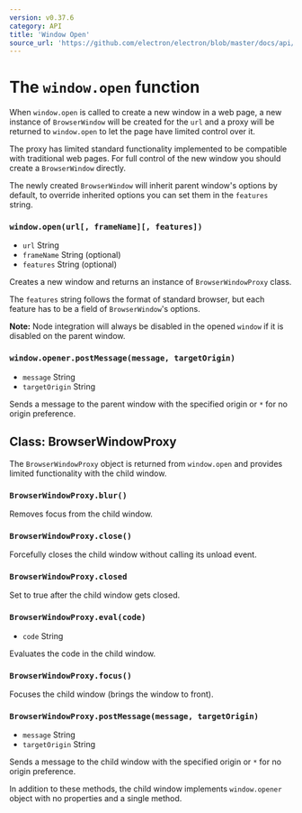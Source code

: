 ```yaml
---
version: v0.37.6
category: API
title: 'Window Open'
source_url: 'https://github.com/electron/electron/blob/master/docs/api/window-open.md'
---
```


# The `window.open` function

When `window.open` is called to create a new window in a web page, a new instance
of `BrowserWindow` will be created for the `url` and a proxy will be returned
to `window.open` to let the page have limited control over it.

The proxy has limited standard functionality implemented to be
compatible with traditional web pages. For full control of the new window
you should create a `BrowserWindow` directly.

The newly created `BrowserWindow` will inherit parent window's options by
default, to override inherited options you can set them in the `features`
string.

### `window.open(url[, frameName][, features])`

* `url` String
* `frameName` String (optional)
* `features` String (optional)

Creates a new window and returns an instance of `BrowserWindowProxy` class.

The `features` string follows the format of standard browser, but each feature
has to be a field of `BrowserWindow`'s options.

**Note:** Node integration will always be disabled in the opened `window` if it
is disabled on the parent window.

### `window.opener.postMessage(message, targetOrigin)`

* `message` String
* `targetOrigin` String

Sends a message to the parent window with the specified origin or `*` for no
origin preference.

## Class: BrowserWindowProxy

The `BrowserWindowProxy` object is returned from `window.open` and provides
limited functionality with the child window.

### `BrowserWindowProxy.blur()`

Removes focus from the child window.

### `BrowserWindowProxy.close()`

Forcefully closes the child window without calling its unload event.

### `BrowserWindowProxy.closed`

Set to true after the child window gets closed.

### `BrowserWindowProxy.eval(code)`

* `code` String

Evaluates the code in the child window.

### `BrowserWindowProxy.focus()`

Focuses the child window (brings the window to front).

### `BrowserWindowProxy.postMessage(message, targetOrigin)`

* `message` String
* `targetOrigin` String

Sends a message to the child window with the specified origin or `*` for no
origin preference.

In addition to these methods, the child window implements `window.opener` object
with no properties and a single method.
